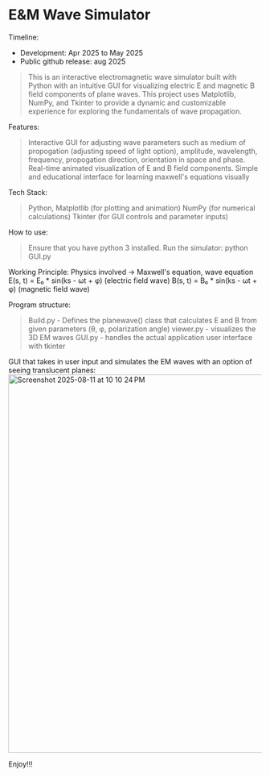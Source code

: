 # E&M Wave Simulator

Timeline:
- Development: Apr 2025 to May 2025
- Public github release: aug 2025

>This is an interactive electromagnetic wave simulator built with Python with an intuitive GUI for visualizing electric E and magnetic B field components of plane waves.
>This project uses Matplotlib, NumPy, and Tkinter to provide a dynamic and customizable experience for exploring the fundamentals of wave propagation.

Features:
>Interactive GUI for adjusting wave parameters such as medium of propogation (adjusting speed of light option), amplitude, wavelength, frequency, propogation direction, orientation in space and phase.
>Real-time animated visualization of E and B field components.
>Simple and educational interface for learning maxwell's equations visually

Tech Stack: 
>Python, Matplotlib (for plotting and animation)
>NumPy (for numerical calculations)
>Tkinter (for GUI controls and parameter inputs)

How to use:
>Ensure that you have python 3 installed.
>Run the simulator: python GUI.py

Working Principle:
Physics involved -> Maxwell's equation, wave equation
E(s, t) = E₀ * sin(ks - ωt + φ) (electric field wave)
B(s, t) = B₀ * sin(ks - ωt + φ) (magnetic field wave)

Program structure:
> Build.py - Defines the planewave() class that calculates E and B from given parameters (θ, φ, polarization angle)
> viewer.py - visualizes the 3D EM waves
> GUI.py - handles the actual application user interface with tkinter

GUI that takes in user input and simulates the EM waves with an option of seeing translucent planes:
<img width="1055" height="751" alt="Screenshot 2025-08-11 at 10 10 24 PM" src="https://github.com/user-attachments/assets/afb3e9d7-ee7f-499f-8d33-7f861a842acf" />



Enjoy!!!
